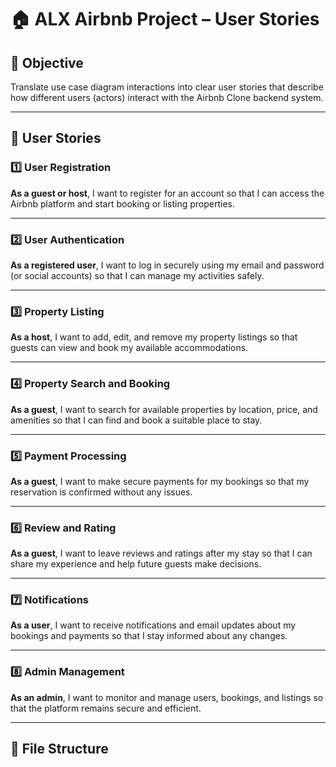 # 🏠 ALX Airbnb Project – User Stories

## 🎯 Objective
Translate use case diagram interactions into clear user stories that describe how different users (actors) interact with the Airbnb Clone backend system.

---

## 👥 User Stories

### 1️⃣ User Registration
**As a guest or host**, I want to register for an account so that I can access the Airbnb platform and start booking or listing properties.

---

### 2️⃣ User Authentication
**As a registered user**, I want to log in securely using my email and password (or social accounts) so that I can manage my activities safely.

---

### 3️⃣ Property Listing
**As a host**, I want to add, edit, and remove my property listings so that guests can view and book my available accommodations.

---

### 4️⃣ Property Search and Booking
**As a guest**, I want to search for available properties by location, price, and amenities so that I can find and book a suitable place to stay.

---

### 5️⃣ Payment Processing
**As a guest**, I want to make secure payments for my bookings so that my reservation is confirmed without any issues.

---

### 6️⃣ Review and Rating
**As a guest**, I want to leave reviews and ratings after my stay so that I can share my experience and help future guests make decisions.

---

### 7️⃣ Notifications
**As a user**, I want to receive notifications and email updates about my bookings and payments so that I stay informed about any changes.

---

### 8️⃣ Admin Management
**As an admin**, I want to monitor and manage users, bookings, and listings so that the platform remains secure and efficient.

---

## 📁 File Structure
